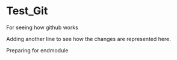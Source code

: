 # Test_Git
For seeing how github works

Adding another line to see how the changes are represented here.

Preparing for endmodule
